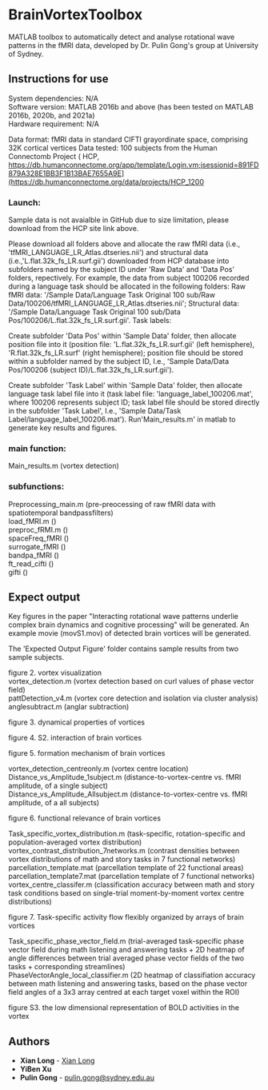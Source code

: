 # BrainVortexToolbox
MATLAB toolbox to automatically detect and analyse rotational wave patterns in the fMRI data, developed by Dr. Pulin Gong's group at University of Sydney. 

## Instructions for use
System dependencies: N/A <br />
Software version: MATLAB 2016b and above (has been tested on MATLAB 2016b, 2020b, and 2021a) <br />
Hardware requirement: N/A

Data format: fMRI data in standard CIFTI grayordinate space, comprising 32K cortical vertices
Data tested: 100 subjects from the Human Connectomb Project (
HCP, https://db.humanconnectome.org/app/template/Login.vm;jsessionid=891FD879A328E1BB3F1B13BAE7655A9E](https://db.humanconnectome.org/data/projects/HCP_1200 

### Launch: <br />
Sample data is not avaialble in GitHub due to size limitation, please download from the HCP site link above.

Please download all folders above and allocate the raw fMRI data (i.e., 'tfMRI_LANGUAGE_LR_Atlas.dtseries.nii') and structural data (i.e.,'L.flat.32k_fs_LR.surf.gii') downloaded from HCP database into subfolders named by the subject ID under 'Raw Data' and 'Data Pos' folders, repectively. 
For example, the data from subject 100206 recorded during a language task should be allocated in the following folders: 
Raw fMRI data: '/Sample Data/Language Task Original 100 sub/Raw Data/100206/tfMRI_LANGUAGE_LR_Atlas.dtseries.nii'; 
Structural data: '/Sample Data/Language Task Original 100 sub/Data Pos/100206/L.flat.32k_fs_LR.surf.gii'. 
Task labels: 

Create subfolder 'Data Pos' within 'Sample Data' folder, then allocate position file into it (position file: 'L.flat.32k_fs_LR.surf.gii' (left hemisphere), 'R.flat.32k_fs_LR.surf' (right hemisphere); position file should be stored within a subfolder named by the subject ID, I.e., 'Sample Data/Data Pos/100206 (subject ID)/L.flat.32k_fs_LR.surf.gii').

Create subfolder 'Task Label' within 'Sample Data' folder, then allocate language task label file into it (task label file: 'language_label_100206.mat', where 100206 represents subject ID; task label file should be stored directly in the subfolder 'Task Label', I.e.,  'Sample Data/Task Label/language_label_100206.mat').
Run'Main_results.m' in matlab to generate key results and figures. 



### main function: 
Main_results.m (vortex detection)

### subfunctions:

Preprocessing_main.m (pre-preocessing of raw fMRI data with spatiotemporal bandpassfilters) <br />
load_fMRI.m () <br />
preproc_fRMI.m () <br />
spaceFreq_fMRI () <br />
surrogate_fMRI () <br />
bandpa_fMRI () <br />
ft_read_cifti ()  <br />
gifti () <br />

## Expect output <br />
Key figures in the paper "Interacting rotational wave patterns underlie complex brain dynamics and cognitive processing" will be generated.
An example movie (movS1.mov) of detected brain vortices will be generated.

The 'Expected Output Figure' folder contains sample results from two sample subjects.

figure 2. vortex visualization <br />
vortex_detection.m (vortex detection based on curl values of phase vector field) <br />
pattDetection_v4.m (vortex core detection and isolation via cluster analysis) <br />
anglesubtract.m (anglar subtraction) <br />


figure 3. dynamical properties of vortices



figure 4. S2. interaction of brain vortices


figure 5. formation mechanism of brain vortices <br />

vortex_detection_centreonly.m (vortex centre location) <br />
Distance_vs_Amplitude_1subject.m (distance-to-vortex-centre vs. fMRI amplitude, of a single subject) <br />
Distance_vs_Amplitude_Allsubject.m (distance-to-vortex-centre vs. fMRI amplitude, of a all subjects) <br />

figure 6. functional relevance of brain vortices <br />

Task_specific_vortex_distribution.m (task-specific, rotation-specific and population-averaged vortex distribution) <br />
vortex_contrast_distribution_7networks.m (contrast densities between vortex distributions of math and story tasks in 7 functional networks) <br />
parcellation_template.mat (parcellation template of 22 functional areas) <br />
parcellation_template7.mat (parcellation template of 7 functional networks) <br />
vortex_centre_classifer.m (classification accuracy between math and story task conditions based on single-trial moment-by-moment vortex centre distributions)

figure 7. Task-specific activity flow flexibly organized by arrays of brain vortices <br />

Task_specific_phase_vector_field.m (trial-averaged task-specific phase vector field during math listening and answering tasks + 2D heatmap of angle differences between trial averaged phase vector fields of the two tasks + corresponding streamlines) <br />
PhaseVectorAngle_local_classifier.m (2D heatmap of classifiation accuracy between math listening and answering tasks, based on the phase vector field angles of a 3x3 array centred at each target voxel within the ROI) <br />


figure S3. the low dimensional representation of BOLD activities in the vortex


## Authors

* **Xian Long** - [Xian Long](https://github.com/longxian319)
* **YiBen Xu** 
* **Pulin Gong** - pulin.gong@sydney.edu.au







